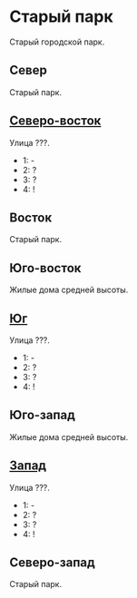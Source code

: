 # Старый парк

Старый городской парк.

## Север

Старый парк.

## [Северо-восток](./530080.md)

Улица ???.

* 1:    -
* 2:    ?
* 3:    ?
* 4:    !

## Восток

Старый парк.

## Юго-восток

Жилые дома средней высоты.

## [Юг](./525090.md)

Улица ???.

* 1:    -
* 2:    ?
* 3:    ?
* 4:    !

## Юго-запад

Жилые дома средней высоты.

## [Запад](./520085.md)

Улица ???.

* 1:    -
* 2:    ?
* 3:    ?
* 4:    !

## Северо-запад

Старый парк.
